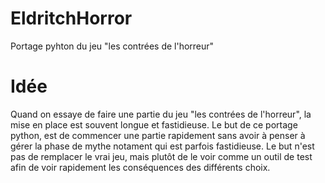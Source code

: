 # EldritchHorror
Portage pyhton du jeu "les contrées de l'horreur"

# Idée
Quand on essaye de faire une partie du jeu "les contrées de l'horreur", la mise en place est souvent longue et fastidieuse.
Le but de ce portage python, est de commencer une partie rapidement sans avoir à penser à gérer la phase de mythe notament qui est parfois fastidieuse.
Le but n'est pas de remplacer le vrai jeu, mais plutôt de le voir comme un outil de test afin de voir rapidement les conséquences des différents choix.
